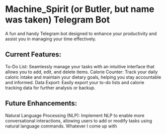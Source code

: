 

# Machine_Spirit (or Butler, but name was taken) Telegram Bot
A fun and handy Telegram bot designed to enhance your productivity and assist you in managing your time effectively.

## Current Features:
To-Do List: Seamlessly manage your tasks with an intuitive interface that allows you to add, edit, and delete items.
Calorie Counter: Track your daily caloric intake and maintain your dietary goals, helping you stay accountable and informed.
Data Export: Easily export your to-do lists and calorie tracking data for further analysis or backup.

## Future Enhancements:
Natural Language Processing (NLP): Implement NLP to enable more conversational interactions, allowing users to add or modify tasks using natural language commands.
Whatever I come up with
